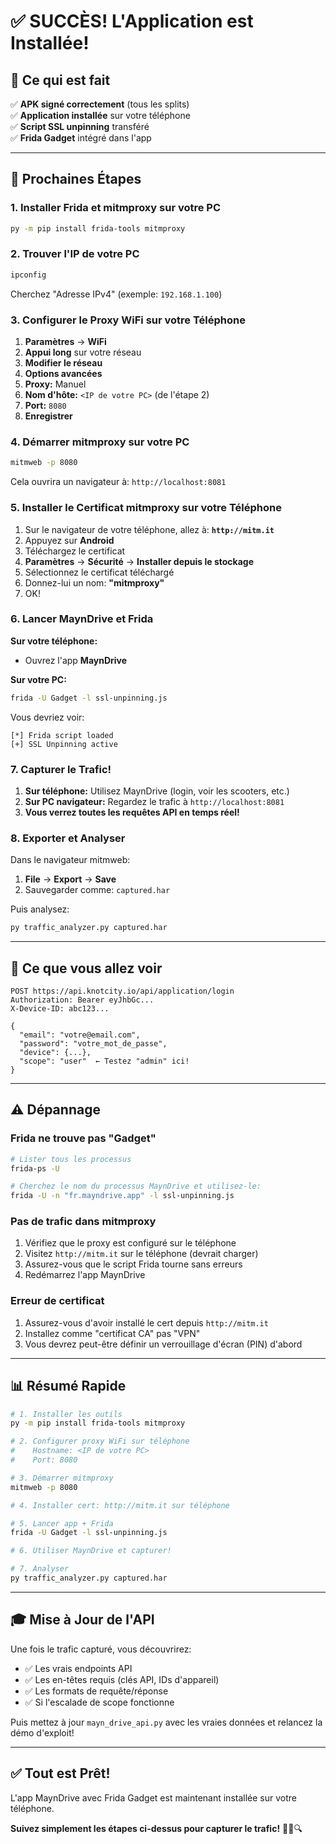 # ✅ SUCCÈS! L'Application est Installée!

## 🎉 Ce qui est fait

✅ **APK signé correctement** (tous les splits)  
✅ **Application installée** sur votre téléphone  
✅ **Script SSL unpinning** transféré  
✅ **Frida Gadget** intégré dans l'app  

---

## 📱 Prochaines Étapes

### 1. Installer Frida et mitmproxy sur votre PC

```bash
py -m pip install frida-tools mitmproxy
```

### 2. Trouver l'IP de votre PC

```bash
ipconfig
```

Cherchez "Adresse IPv4" (exemple: `192.168.1.100`)

### 3. Configurer le Proxy WiFi sur votre Téléphone

1. **Paramètres** → **WiFi**
2. **Appui long** sur votre réseau
3. **Modifier le réseau**
4. **Options avancées**
5. **Proxy:** Manuel
6. **Nom d'hôte:** `<IP de votre PC>` (de l'étape 2)
7. **Port:** `8080`
8. **Enregistrer**

### 4. Démarrer mitmproxy sur votre PC

```bash
mitmweb -p 8080
```

Cela ouvrira un navigateur à: `http://localhost:8081`

### 5. Installer le Certificat mitmproxy sur votre Téléphone

1. Sur le navigateur de votre téléphone, allez à: **`http://mitm.it`**
2. Appuyez sur **Android**
3. Téléchargez le certificat
4. **Paramètres** → **Sécurité** → **Installer depuis le stockage**
5. Sélectionnez le certificat téléchargé
6. Donnez-lui un nom: **"mitmproxy"**
7. OK!

### 6. Lancer MaynDrive et Frida

**Sur votre téléphone:**
- Ouvrez l'app **MaynDrive**

**Sur votre PC:**
```bash
frida -U Gadget -l ssl-unpinning.js
```

Vous devriez voir:
```
[*] Frida script loaded
[+] SSL Unpinning active
```

### 7. Capturer le Trafic!

1. **Sur téléphone:** Utilisez MaynDrive (login, voir les scooters, etc.)
2. **Sur PC navigateur:** Regardez le trafic à `http://localhost:8081`
3. **Vous verrez toutes les requêtes API en temps réel!**

### 8. Exporter et Analyser

Dans le navigateur mitmweb:
1. **File** → **Export** → **Save**
2. Sauvegarder comme: `captured.har`

Puis analysez:
```bash
py traffic_analyzer.py captured.har
```

---

## 🎯 Ce que vous allez voir

```http
POST https://api.knotcity.io/api/application/login
Authorization: Bearer eyJhbGc...
X-Device-ID: abc123...

{
  "email": "votre@email.com",
  "password": "votre_mot_de_passe",
  "device": {...},
  "scope": "user"  ← Testez "admin" ici!
}
```

---

## ⚠️ Dépannage

### Frida ne trouve pas "Gadget"

```bash
# Lister tous les processus
frida-ps -U

# Cherchez le nom du processus MaynDrive et utilisez-le:
frida -U -n "fr.mayndrive.app" -l ssl-unpinning.js
```

### Pas de trafic dans mitmproxy

1. Vérifiez que le proxy est configuré sur le téléphone
2. Visitez `http://mitm.it` sur le téléphone (devrait charger)
3. Assurez-vous que le script Frida tourne sans erreurs
4. Redémarrez l'app MaynDrive

### Erreur de certificat

1. Assurez-vous d'avoir installé le cert depuis `http://mitm.it`
2. Installez comme "certificat CA" pas "VPN"
3. Vous devrez peut-être définir un verrouillage d'écran (PIN) d'abord

---

## 📊 Résumé Rapide

```bash
# 1. Installer les outils
py -m pip install frida-tools mitmproxy

# 2. Configurer proxy WiFi sur téléphone
#    Hostname: <IP de votre PC>
#    Port: 8080

# 3. Démarrer mitmproxy
mitmweb -p 8080

# 4. Installer cert: http://mitm.it sur téléphone

# 5. Lancer app + Frida
frida -U Gadget -l ssl-unpinning.js

# 6. Utiliser MaynDrive et capturer!

# 7. Analyser
py traffic_analyzer.py captured.har
```

---

## 🎓 Mise à Jour de l'API

Une fois le trafic capturé, vous découvrirez:
- ✅ Les vrais endpoints API
- ✅ Les en-têtes requis (clés API, IDs d'appareil)
- ✅ Les formats de requête/réponse
- ✅ Si l'escalade de scope fonctionne

Puis mettez à jour `mayn_drive_api.py` avec les vraies données et relancez la démo d'exploit!

---

## ✅ Tout est Prêt!

L'app MaynDrive avec Frida Gadget est maintenant installée sur votre téléphone.

**Suivez simplement les étapes ci-dessus pour capturer le trafic!** 🚀📱🔍

